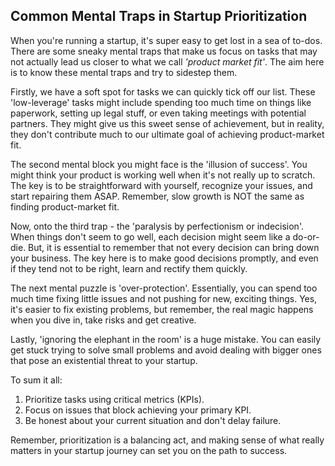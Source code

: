 ## Common Mental Traps in Startup Prioritization

When you're running a startup, it's super easy to get lost in a sea of to-dos. There are some sneaky mental traps that make us focus on tasks that may not actually lead us closer to what we call *'product market fit'*. The aim here is to know these mental traps and try to sidestep them.

Firstly, we have a soft spot for tasks we can quickly tick off our list. These 'low-leverage' tasks might include spending too much time on things like paperwork, setting up legal stuff, or even taking meetings with potential partners. They might give us this sweet sense of achievement, but in reality, they don't contribute much to our ultimate goal of achieving product-market fit.

The second mental block you might face is the 'illusion of success'. You might think your product is working well when it's not really up to scratch. The key is to be straightforward with yourself, recognize your issues, and start repairing them ASAP. Remember, slow growth is NOT the same as finding product-market fit.

Now, onto the third trap - the 'paralysis by perfectionism or indecision'. When things don't seem to go well, each decision might seem like a do-or-die. But, it is essential to remember that not every decision can bring down your business. The key here is to make good decisions promptly, and even if they tend not to be right, learn and rectify them quickly.

The next mental puzzle is 'over-protection'. Essentially, you can spend too much time fixing little issues and not pushing for new, exciting things. Yes, it's easier to fix existing problems, but remember, the real magic happens when you dive in, take risks and get creative. 

Lastly, 'ignoring the elephant in the room' is a huge mistake. You can easily get stuck trying to solve small problems and avoid dealing with bigger ones that pose an existential threat to your startup. 

To sum it all: 
1. Prioritize tasks using critical metrics (KPIs). 
2. Focus on issues that block achieving your primary KPI. 
3. Be honest about your current situation and don't delay failure.

Remember, prioritization is a balancing act, and making sense of what really matters in your startup journey can set you on the path to success.
